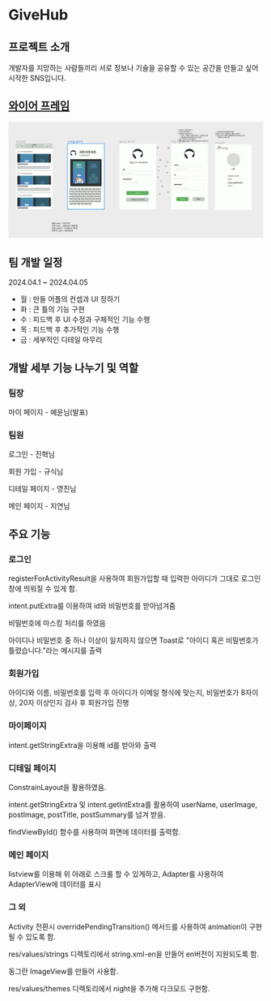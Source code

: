 # GiveHub 

## 프로젝트 소개
개발자를 지망하는 사람들끼리 서로 정보나 기술을 공유할 수 있는 공간을 만들고 싶어 시작한 SNS입니다.

## [와이어 프레임](https://www.figma.com/file/nxf6DFbuY640mcBQaKXQvu/4%EC%A1%B0?type=design&node-id=0-1&mode=design&t=2sPlm6j2TYyjvAPR-0)

![와이어 프레임](https://github.com/JYeyun/NBC_GiveHub/blob/develop/%EC%8A%A4%ED%81%AC%EB%A6%B0%EC%83%B7%202024-04-04%20150542.png)

## 팀 개발 일정
2024.04.1 ~ 2024.04.05

+ 월 : 만들 어플의 컨셉과 UI 정하기
+ 화 : 큰 틀의 기능 구현
+ 수 : 피드백 후 UI 수정과 구체적인 기능 수행
+ 목 : 피드백 후 추가적인 기능 수행
+ 금 : 세부적인 디테일 마무리


## 개발 세부 기능 나누기 및 역할

### 팀장

마이 페이지 - 예윤님(발표)

### 팀원

로그인  - 진혁님

회원 가입 - 규식님

디테일 페이지 - 영진님

메인 페이지 - 지연님



## 주요 기능

### 로그인 
registerForActivityResult을 사용하여 회원가입할 때 입력한 아이디가 그대로 로그인 창에 띄워질 수 있게 함.

intent.putExtra를 이용하여 id와 비밀번호를 받아넘겨줌

비밀번호에 마스킹 처리를 하였음

아이디나 비밀번호 중 하나 이상이 일치하지 않으면 Toast로 "아이디 혹은 비밀번호가 틀렸습니다."라는 메시지를 출력

### 회원가입
아이디와 이름, 비밀번호를 입력 후 아이디가 이메일 형식에 맞는지, 비밀번호가 8자이상, 20자 이상인지 검사 후 회원가입 진행

### 마이페이지
intent.getStringExtra을 이용해 id를 받아와 출력

### 디테일 페이지
ConstrainLayout을 활용하였음.

intent.getStringExtra 및 intent.getIntExtra를 활용하여 userName, userImage, postImage, postTitle, postSummary를 넘겨 받음.

findViewById() 함수를 사용하여 화면에 데이터를 출력함.


### 메인 페이지
listview를 이용해 위 아래로 스크롤 할 수 있게하고, Adapter를 사용하여 AdapterView에 데이터를 표시


### 그 외
Activity 전환시 overridePendingTransition() 메서드를 사용하여 animation이 구현될 수 있도록 함.

res/values/strings 디렉토리에서 string.xml-en을 만들어 en버전이 지원되도록 함.

동그란 ImageView를 만들어 사용함.

res/values/themes 디렉토리에서 night을 추가해 다크모드 구현함.





